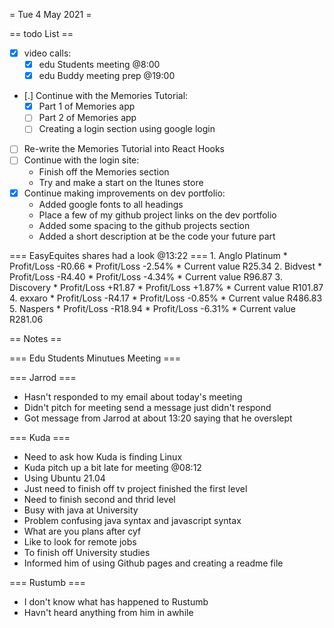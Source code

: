 = Tue 4 May 2021 =

== todo List ==
- [X] video calls:
	- [X] edu Students meeting @8:00
	- [X] edu Buddy meeting prep @19:00
- [.] Continue with the Memories Tutorial:
	- [X] Part 1 of Memories app
	- [ ] Part 2 of Memories app
	- [ ] Creating a login section using google login
- [ ] Re-write the Memories Tutorial into React Hooks
- [ ] Continue with the login site:
	- Finish off the Memories section
	- Try and make a start on the Itunes store
- [X] Continue making improvements on dev portfolio:
	- Added google fonts to all headings
	- Place a few of my github project links on the dev portfolio
	- Added some spacing to the github projects section
	- Added a short description at be the code your future part

=== EasyEquites shares had a look @13:22 ===
	1. Anglo Platinum
		* Profit/Loss -R0.66
		* Profit/Loss -2.54%
		* Current value R25.34
	2. Bidvest
		* Profit/Loss -R4.40
		* Profit/Loss -4.34%
		* Current value R96.87
	3. Discovery
		* Profit/Loss +R1.87
		* Profit/Loss +1.87%
		* Current value R101.87
	4. exxaro
		* Profit/Loss -R4.17
		* Profit/Loss -0.85%
		* Current value R486.83
	5. Naspers
		* Profit/Loss -R18.94
		* Profit/Loss -6.31%
		* Current value R281.06

== Notes ==

=== Edu Students Minutues Meeting ===

=== Jarrod ===
- Hasn't responded to my email about today's meeting
- Didn't pitch for meeting send a message just didn't respond
- Got message from Jarrod at about 13:20 saying that he overslept

=== Kuda ===
- Need to ask how Kuda is finding Linux
- Kuda pitch up a bit late for meeting @08:12
- Using Ubuntu 21.04
- Just need to finish off tv project finished the first level
- Need to finish second and thrid level
- Busy with java at University
- Problem confusing java syntax and javascript syntax
- What are you plans after cyf
- Like to look for remote jobs
- To finish off University studies
- Informed him of using Github pages and creating a readme file

=== Rustumb ===
- I don't know what has happened to Rustumb
- Havn't heard anything from him in awhile
